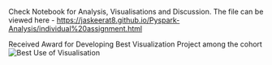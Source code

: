 Check Notebook for Analysis, Visualisations and Discussion. 
The file can be viewed here - https://jaskeerat8.github.io/Pyspark-Analysis/individual%20assignment.html

Received Award for Developing Best Visualization Project among the cohort
![Best Use of Visualisation](https://github.com/jaskeerat8/Pyspark-Analysis/assets/32131898/465ec36a-d471-46a5-b277-857fbf3139f9)
